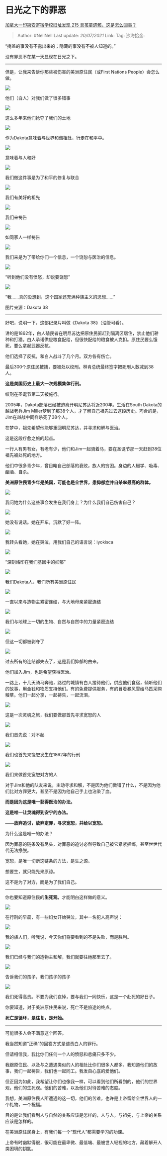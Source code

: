 # 日光之下的罪恶
[加拿大一印第安寄宿学校旧址发现 215 具孩童遗骸，这是怎么回事？](https://www.zhihu.com/question/462022143/answer/1914423053)

> Author: #NellNell
> Last update: *20/07/2021*
> Link:
> Tag:
> 沙海拾金:

“掩盖的事没有不露出来的；隐藏的事没有不被人知道的。”

没有罪恶不在某一天显现在日光之下。

---

但是，让我来告诉你那些被伤害的美洲原住民（或First Nations People）会怎么做。

![](https://pic3.zhimg.com/50/v2-7d96d3ffcbd7d86ebf17d0e4148be167_720w.jpg?source=1940ef5c)

他们（白人）对我们做了很多错事

![](https://pic1.zhimg.com/50/v2-9123ca802dec01896eaca79c54442e57_720w.jpg?source=1940ef5c)

这么多年来他们抢夺了我们的土地

![](https://pic1.zhimg.com/50/v2-1af6506860c9cd87832cd4e105c1ac51_720w.jpg?source=1940ef5c)

作为Dakota意味着与世界和谐相处，行走在和平中。

![](https://pic2.zhimg.com/50/v2-9cfdb9d57d3fb2265ad30671ab847f5c_720w.jpg?source=1940ef5c)

意味着与人和好

![](https://pic1.zhimg.com/50/v2-3191daae767af5d9eb0085ec8ce0d518_720w.jpg?source=1940ef5c)

我们做这件事是为了和平的修复与联合

![](https://pic2.zhimg.com/50/v2-da004cb826d56764e7c7bd4247f0cdbb_720w.jpg?source=1940ef5c)

我们有美好的祖先

![](https://pic3.zhimg.com/50/v2-c49d095772b6edfbf179ca041c0fb819_720w.jpg?source=1940ef5c)

我们来祷告

![](https://pic2.zhimg.com/50/v2-4dd38644d1f24736c2194a51abb3ca99_720w.jpg?source=1940ef5c)

如同家人一样祷告

![](https://pic2.zhimg.com/50/v2-a68400173d2ccfbb525e4f8255211ec3_720w.jpg?source=1940ef5c)

我们来是为了带给你们一个信息，一个饶恕与医治的信息。

![](https://pic1.zhimg.com/50/v2-bc090e5e37c9705c05312d3bbb9185bd_720w.jpg?source=1940ef5c)

“听到他们没有愤怒，却说要饶恕”

![](https://pic2.zhimg.com/50/v2-24a13812c837eda8199b5560856c7405_720w.jpg?source=1940ef5c)

“我……真的没想到，这个国家还充满种族主义的思想……”

图片来源：Dakota 38

---

好吧，说明一下，这部纪录片叫做《Dakota 38》（油管可看）。

讲的是1862年，白人殖民者在明尼苏达把原住民驱赶到隔离区居住，禁止他们耕种和打猎。白人承诺供应粮食配给，但很快配给的粮食被人克扣。原住民要么饿死，要么拿起武器反抗。

他们选择了反抗，和白人战斗了几个月。双方各有伤亡。

最后300个原住民被捕，要被处以绞刑。林肯总统最终签字把死刑人数减到38人。

**这是美国历史上最大一次规模集体行刑。**

绞刑在圣诞节第二天被施行。

2005年，Dakota部落已经被迫离开明尼苏达将近200年。生活在South Dakota的越战老兵Jim Miller梦到了那38个人，才了解自己祖先过去这段历史。巧合的是，Jim在越战中同样杀死了38个人。

在梦中，祖先希望他能够重回明尼苏达，并寻求和解与医治。

这是这段疗愈之旅的起点。

一行人有男有女，有老有少，他们和Jim一起骑着马，要在圣诞节那一天赶到38位祖先被处死的地方。

他们中很多青少年，曾目睹自己部落的衰败，族人的穷困。身边的人辍学、吸毒、酗酒、自杀。

**美洲原住民青少年是美国，可能也是全世界，患抑郁症并自杀率最高的群体。**

![](https://pic1.zhimg.com/50/v2-c0baf3b9050cedab1ded7a9aeb70e071_720w.jpg?source=1940ef5c)

我问她为什么这些事会发生在我们身上？为什么我们自己伤害自己？

![](https://pic1.zhimg.com/50/v2-a675b813a5dc2a99a9b0c66d80109591_720w.jpg?source=1940ef5c)

她没有说话。她在开车，沉默了好一阵。

![](https://pic1.zhimg.com/50/v2-99d0fec5e63fcae5ff1b7fb974b5e1ff_720w.jpg?source=1940ef5c)

我转头看她，她在哭泣，用我们自己的语言说：iyokisca

![](https://pic2.zhimg.com/50/v2-6b8c955e5fe92cc7e3823dead5475eb1_720w.jpg?source=1940ef5c)

“深刻烙印在我们基因中的抑郁”

![](https://pic1.zhimg.com/50/v2-7bae981a6d1539e774a6308680708e8d_720w.jpg?source=1940ef5c)

我们Dakota人，我们所有美洲原住民

![](https://pic3.zhimg.com/50/v2-f03c9792e7d899f84240a721c46e998b_720w.jpg?source=1940ef5c)

一直以来与造物主紧密连结，与大地母亲紧密连结

![](https://pic1.zhimg.com/50/v2-621610cc0c496b80bdc4c5d073d15d47_720w.jpg?source=1940ef5c)

我们与地球上一切的生物、自然与自然中的力量紧密连结

![](https://pic2.zhimg.com/50/v2-7db6cfa6f9418ce1a4b13cd22fbe037c_720w.jpg?source=1940ef5c)

但这一切都被剥夺了

![](https://pica.zhimg.com/50/v2-4134860db1b02eb8991d96fe71831a84_720w.jpg?source=1940ef5c)

过去所有的连结都失去了，这是我们抑郁的由来。

他们加入Jim，也是希望获得医治。

一路上，十几天骑马奔驰，路过的城镇有白人接待他们，供应他们食宿，倾听他们的故事，用金钱和物质支持他们。有的免费提供服务，有的冒着暴风雪给马匹采购粮草。他们一起分享，一起祷告，一起流泪。

![](https://pic3.zhimg.com/50/v2-e22a6270bd8eb4e28da02cbed0e69446_720w.jpg?source=1940ef5c)

这是一次灵魂之旅，我们要做那首先寻求宽恕的人

![](https://pic1.zhimg.com/50/v2-4204727d9f55c69d8ad7cf24f2557f71_720w.jpg?source=1940ef5c)

我们首先说：对不起

![](https://pic1.zhimg.com/50/v2-810b5553418761df992f96d1475e9df2_720w.jpg?source=1940ef5c)

我们也首先来饶恕发生在1862年的行刑

![](https://pic3.zhimg.com/50/v2-19448feff77e71e84de8c9a4e67c9cb6_720w.jpg?source=1940ef5c)

我们来做首先宽恕对方的人

对于Jim和他的队友来说，主动寻求和解，不是因为他们做错了什么，不是因为他们比对方罪更大，甚至不是因为他自己手上也沾染了血。

**而是因为这是唯一获得医治的办法。**

**这是唯一让灵魂得到安宁的办法。**

**——放弃追讨，放弃定罪，寻求宽恕，并给以宽恕。**

为什么这是唯一的办法？

因为罪恶的链条没有尽头，对罪恶的追讨必然导致自己被它紧紧捆绑，甚至世世代代无法挣脱。

宽恕，是唯一切断这链条的方法，是生之源。

想要生，就只能先来原谅。

这不是为了对方，而是为了我们自己。

---

你也要知道原住民的**生死观**，才能明白这样做的意义。

![](https://pic1.zhimg.com/50/v2-11cc6396c2d844e0c2a1b3d35d9d2003_720w.jpg?source=1940ef5c)

在行刑的早晨，有一些妇女开始哭泣，其中一名犯人高声说：

![](https://pic2.zhimg.com/50/v2-4670af64b2585501eb23a04755da0020_720w.jpg?source=1940ef5c)

我的族人们，听我说，今天你们将要看到的不是失败，而是胜利。

![](https://pic1.zhimg.com/50/v2-573da22280191401dbdd026eb0352967_720w.jpg?source=1940ef5c)

我们已经与我们的造物主和解，我们就要往祂那里去了。

![](https://pica.zhimg.com/50/v2-9e8f9661b4afb8cfcd8761ba8f0b1b94_720w.jpg?source=1940ef5c)

告诉我们的孩子，我们孩子的孩子

![](https://pic1.zhimg.com/50/v2-6899d0e0743b83563721bc5377246b50_720w.jpg?source=1940ef5c)

我们死得高贵。不要为我们哀悼，要与我们一同快乐，这是一个赴死的好日子。

你要知道，对于美洲原住民来说，死亡不是旅途的终点。

**死亡是循环，是往复，是开始。**

---

可能很多人会不满意这个回答。

我当然知道“正确”的回答方式是谴责白人的罪行。

但请相信我，我比你们任何一个人的愤怒和悲痛只多不少。

我跟原住民、以及与之遭遇类似的人的相处比你们很多人都多。我知道他们的故事，我们一起祷告，我们也一起同工。我发自心底的爱他们。

但正因为如此，我希望让你们也像我一样，可以看到他们所看到的，他们的世界观，他们的生死观。他们的苦难，以及他们对待苦难的态度。

我想，美洲原住民人所遭遇的这一切，他们的苦难，也许是上帝留给全世界人的一个礼物，一个祝福。

目的是让我们看到人与自然的关系应该是怎样的，人与人，与祖先，与上帝的关系应该是怎样的。

在美洲原住民身上，有我们每一个“现代人”都需要学习的功课。

上帝有时幽默得很，很可能在最卑微、最低端、最被世人轻视的地方，藏着解开人类困境的钥匙。
